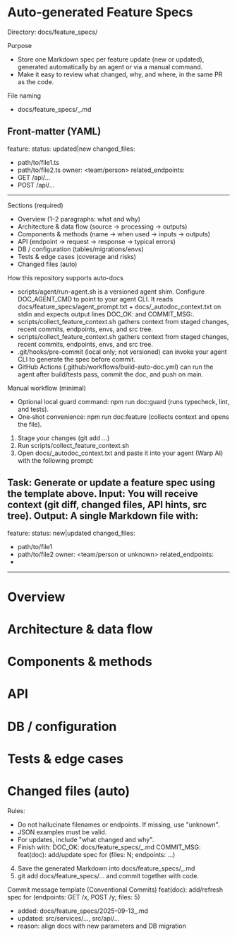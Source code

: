 # Auto-generated Feature Specs

Directory: docs/feature_specs/

Purpose
- Store one Markdown spec per feature update (new or updated), generated automatically by an agent or via a manual command.
- Make it easy to review what changed, why, and where, in the same PR as the code.

File naming
- docs/feature_specs/<YYYY-MM-DD>_<short-feature-name>.md

Front-matter (YAML)
---
feature: <Short Feature Name>
status: updated|new
changed_files:
  - path/to/file1.ts
  - path/to/file2.ts
owner: <team/person>
related_endpoints:
  - GET /api/...
  - POST /api/...
---

Sections (required)
- Overview (1–2 paragraphs: what and why)
- Architecture & data flow (source → processing → outputs)
- Components & methods (name → when used → inputs → outputs)
- API (endpoint → request → response → typical errors)
- DB / configuration (tables/migrations/envs)
- Tests & edge cases (coverage and risks)
- Changed files (auto)

How this repository supports auto-docs
- scripts/agent/run-agent.sh is a versioned agent shim. Configure DOC_AGENT_CMD to point to your agent CLI. It reads docs/feature_specs/agent_prompt.txt + docs/_autodoc_context.txt on stdin and expects output lines DOC_OK: and COMMIT_MSG:.
- scripts/collect_feature_context.sh gathers context from staged changes, recent commits, endpoints, envs, and src tree.
- scripts/collect_feature_context.sh gathers context from staged changes, recent commits, endpoints, envs, and src tree.
- .git/hooks/pre-commit (local only; not versioned) can invoke your agent CLI to generate the spec before commit.
- GitHub Actions (.github/workflows/build-auto-doc.yml) can run the agent after build/tests pass, commit the doc, and push on main.

Manual workflow (minimal)
- Optional local guard command: npm run doc:guard (runs typecheck, lint, and tests).
- One‑shot convenience: npm run doc:feature (collects context and opens the file).
1) Stage your changes (git add ...)
2) Run scripts/collect_feature_context.sh
3) Open docs/_autodoc_context.txt and paste it into your agent (Warp AI) with the following prompt:

Task: Generate or update a feature spec using the template above.
Input: You will receive context (git diff, changed files, API hints, src tree).
Output: A single Markdown file with:
---
feature: <Short Feature Name>
status: new|updated
changed_files:
  - path/to/file1
  - path/to/file2
owner: <team/person or unknown>
related_endpoints:
  - <METHOD PATH>
---

# Overview
# Architecture & data flow
# Components & methods
# API
# DB / configuration
# Tests & edge cases
# Changed files (auto)

Rules:
- Do not hallucinate filenames or endpoints. If missing, use "unknown".
- JSON examples must be valid.
- For updates, include "what changed and why".
- Finish with:
  DOC_OK: docs/feature_specs/<YYYY-MM-DD>_<short-feature>.md
  COMMIT_MSG: feat(doc): add/update spec for <feature> (files: N; endpoints: …)

4) Save the generated Markdown into docs/feature_specs/<YYYY-MM-DD>_<feature>.md
5) git add docs/feature_specs/... and commit together with code.

Commit message template (Conventional Commits)
feat(doc): add/refresh spec for <feature> (endpoints: GET /x, POST /y; files: 5)

- added: docs/feature_specs/2025-09-13_<feature>.md
- updated: src/services/…, src/api/…
- reason: align docs with new parameters and DB migration